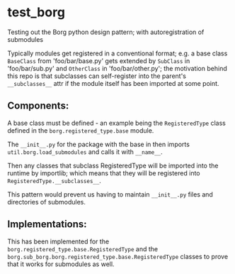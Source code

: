 # test_borg

Testing out the Borg python design pattern; with autoregistration of submodules

Typically modules get registered in a conventional format; e.g. a base class `BaseClass` from 'foo/bar/base.py' gets extended by `SubClass`
in 'foo/bar/sub.py' and `OtherClass` in 'foo/bar/other.py'; the motivation behind this repo is that subclasses can self-register into the parent's
`__subclasses__` attr if the module itself has been imported at some point.

## Components:

A base class must be defined - an example being the `RegisteredType` class defined in the `borg.registered_type.base` module.

The `__init__.py` for the package with the base in then imports `util.borg.load_submodules` and calls it with `__name__`.

Then any classes that subclass RegisteredType will be imported into the runtime by importlib; which means that they will be registered into
`RegisteredType.__subclasses__`.

This pattern would prevent us having to maintain `__init__.py` files and directories of submodules.

## Implementations:

This has been implemented for the `borg.registered_type.base.RegisteredType` and the `borg.sub_borg.borg.registered_type.base.RegisteredType` classes
to prove that it works for submodules as well.
